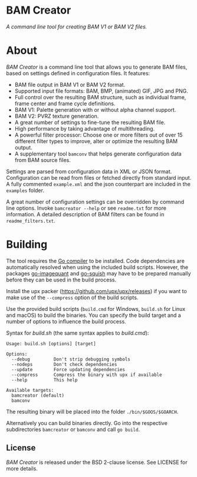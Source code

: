 # BAM Creator
*A command line tool for creating BAM V1 or BAM V2 files.*

# About

*BAM Creator* is a command line tool that allows you to generate BAM files, based on settings defined in configuration files. It features:
- BAM file output in BAM V1 or BAM V2 format.
- Supported input file formats: BAM, BMP, (animated) GIF, JPG and PNG.
- Full control over the resulting BAM structure, such as individual frame, frame center and frame cycle definitions.
- BAM V1: Palette generation with or without alpha channel support.
- BAM V2: PVRZ texture generation.
- A great number of settings to fine-tune the resulting BAM file.
- High performance by taking advantage of multithreading.
- A powerful filter processor: Choose one or more filters out of over 15 different filter types to improve, alter or optimize the resulting BAM output.
- A supplementary tool `bamconv` that helps generate configuration data from BAM source files.

Settings are parsed from configuration data in XML or JSON format. Configuration can be read from files or fetched directly from standard input. A fully commented `example.xml` and the json counterpart are included in the `examples` folder.

A great number of configuration settings can be overridden by command line options. Invoke `bamcreator --help` or see `readme.txt` for more information. A detailed description of BAM filters can be found in `readme_filters.txt`.

# Building

The tool requires the [Go compiler](https://golang.org/) to be installed. Code dependencies are automatically resolved when using the included build scripts. However, the packages [go-imagequant](https://github.com/InfinityTools/go-imagequant) and [go-squish](https://github.com/InfinityTools/go-squish) may have to be prepared manually before they can be used in the build process.

Install the upx packer (https://github.com/upx/upx/releases) if you want to make use of the `--compress` option of the build scripts.

Use the provided build scripts (`build.cmd` for Windows, `build.sh` for Linux and macOS) to build the binaries. You can specify the build target and a number of options to influence the build process.

Syntax for *build.sh* (the same syntax applies to *build.cmd*):
```
Usage: build.sh [options] [target]

Options:
  --debug         Don't strip debugging symbols
  --nodeps        Don't check dependencies
  --update        Force updating dependencies
  --compress      Compress the binary with upx if available
  --help          This help

Available targets:
  bamcreator (default)
  bamconv
```
The resulting binary will be placed into the folder `./bin/$GOOS/$GOARCH`.

Alternatively you can build binaries directly. Go into the respective subdirectories `bamcreator` or `bamconv` and call `go build`.

## License

*BAM Creator* is released under the BSD 2-clause license. See LICENSE for more details.
